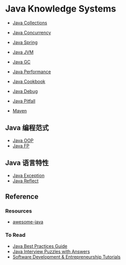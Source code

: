 # Java Knowledge Systems

* [Java Collections](java-collections/README.md)
* [Java Concurrency](java-concurrency/README.md)

* [Java Spring](java-spring/README.md)

* [Java JVM](java-jvm/README.md)
* [Java GC](java-jvm/java-GC/README.md)

* [Java Performance](java-performance/README.md)

* [Java Cookbook](java-cookbook/README.md)
* [Java Debug](java-debug/README.md)
* [Java Pitfall](java-pitfall/README.md)

* [Maven](maven/README.md)

## Java 编程范式
* [Java OOP]()
* [Java FP]()

## Java 语言特性
* [Java Exception](java-language-features/Exception.md)
* [Java Reflect](java-language-features/Reflect.md)

## Reference
### Resources
* [awesome-java](https://github.com/akullpp/awesome-java)

### To Read
* [Java Best Practices Guide](https://howtodoinjava.com/java-best-practices/)
* [Java Interview Puzzles with Answers](https://howtodoinjava.com/java-interview-puzzles-answers/)
* [Software Development & Entrepreneurship Tutorials](http://tutorials.jenkov.com/)
